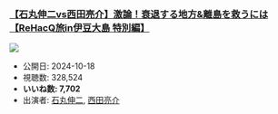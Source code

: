 ### [【石丸伸二vs西田亮介】激論！衰退する地方&離島を救うには【ReHacQ旅in伊豆大島 特別編】](https://www.youtube.com/watch?v=4AiBsr89Kkc)
[![](https://img.youtube.com/vi/4AiBsr89Kkc/sddefault.jpg)](https://www.youtube.com/watch?v=4AiBsr89Kkc)
-   公開日: 2024-10-18
-   視聴数: 328,524
-   **いいね数: 7,702**
-   出演者: [石丸伸二](/rehacq_fan/people/石丸伸二 "wikilink"), [西田亮介](/rehacq_fan/people/西田亮介 "wikilink")
